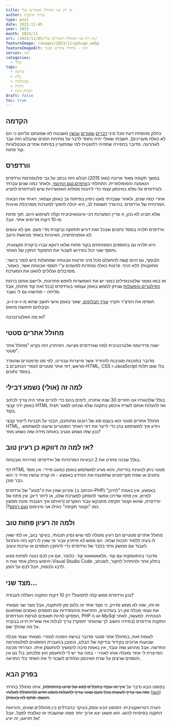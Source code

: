 ```yaml
---
title: זה רק אני ומחולל האתרים שלי
author: נמרוד איזנברג
type: post
date: 2023-11-05
year: 2023
month: 2023/11
url: /2023/11/05/זה-רק-אני-ומחולל-האתרים-שלי/
featureImage: /images/2023/11/gohugo.webp
featureImageAlt: הוגו - מחולל אתרים סטטי
series: הוגו
categories:
  - כללי
tags:
  - כתיבה
  - בלוג
  - טכנולוגיה
  - גיקיות
  - הסחת-דעת
draft: false
toc: true
---
```

## הקדמה
כחלק מהסחת דעת מכל מיני [דברים](/2023/10/18/אחריות/) [שקורים](/2023/10/25/עשו-זאת-בעצמכם/) [עכשיו](/2023/11/01/רסיסי-ברזל/) (ושבטח לא שמעתם עליהם כי הם לא כאלה מעניינים), חשבתי שאולי יהיה נחמד לדבר על מתיחת הפנים שהבלוג הזה עבר לאחרונה. מדובר בחפירה שתהיה רלוונטית למי שמתעניין בפיתוח אתרים וטכנולוגיות קוד פתוח.
## וורדפרס
במשך תקופה מאוד ארוכה (מאז 2015) הבלוג הזה נכתב על גבי פלטפורמת וורדפרס הנאמנה והפופולארית. התחלתי ב[וורפרס.קום החינמי](https://aizenimr.wordpress.com/), ולאחר כמה שנים עברתי לוורדפרס על-מלא באיכסון עצמי כדי ליהנות ממלוא האפשרויות שיש לוורדפרס להציע.

אחרי כמה שנים, ולאחר שצברתי מעט ניסיון בפיתוח ווב באופן עצמאי, ראיתי את הבעיה המרכזית של וורדפרס: בהיעדר תשומת לב, היא יכולה להפוך למערכת מסורבלת ואיטית.

שלא תבינו לא נכון, זו עדיין המערכת הכי אינטואיטיבית וקלה לשימוש היום. תוך פחות מ-10 דקות מרימים אתר. *אבל:*

וורדפרס תלויה במסד נתונים שבכל זאת דורש תחזוקה וביקורת מדי פעם. אם לא עושים לא אופטימיזציה, האיטיות באתר מורגשת היטב.

היא תלויה גם בתוספים המפותחים בקוד פתוח שלאו דווקא עברו ביקורת מקצועית, ותוסף שגוי יכול בפירוש לשבור את התפקוד התקין של האתר.

ולבסוף, גם היום קשה להתעלם מכל מיני פרצות אבטחה שמתגלות (ויש לומר ביושר: מתוקנות) ללא הרף. פרצות כאלה נפתרות לפעמים ע"י תוספי אבטחה אשר, כאמור, מסרבלים ועלולים להאט את המערכת.

אז בואו נאמר שלטכנופילים כמוני יש את האפשרות לחפש פתרונות, וליישם אותם ברמת [הפילטרים והפעולות](https://developer.wordpress.org/reference/) שניתן לממש באופן עצמאי בוורדפרס (בכל זאת קוד פתוח), אבל סליחה - מתישהו גם לי נשבר.

תוסיפו את הפיצ'ר הקרוי [עורך הבלוקים](https://wordpress.org/gutenberg/), שאני באופן אישי חושב שהוא מ-ז-ע-ז-ע, וקיבלתם תחושת מיאוס.

אז מה האלטרנטיבה?
## מחולל אתרים סטטי
ישנה פרדיגמה אלטרנטיבית למה שוורדפרס מציעה. הפיתרון הזה נקרא "מחולל אתר סטטי".

מדובר בתוכנות מגניבות להחריד אשר מייצרות עבורינו, לפי סט פרמטרים שהוגדר מראש, דפי אתר סטטיים לגמרי הכתובים ב-HTML, CSS ו-JavaScript בלי שום תלות במסד נתונים.
## למה זה (אולי) נשמע דבילי
בגלל שלכאורה אנו חוזרים 30 שנה אחורה, לימים בהם כדי להרים אתר היה צריך לכתוב באופן ידני קבצי HTML ואז להעלות אותם לשרת איכסון בתקווה שלא שכחנו לסגור תגית בקוד.

מחולל אתרים סטטי הוא בעצם סוג של רובוט מתוחכם, הבנוי על תבניות לייצור קבצי HTML, ויודע איך למשתמש בהן כדי לייצר את דפי האתר הסטטיים שיוצגו למשתמש. נכון שזה נשמע מגניב באותה מידה שזה נשמע מוזר?
## אז למה זה דווקא כן רעיון טוב?
בגלל שככה פתרנו את 2 הבעיות המרכזיות של וורדפרס: מהירות ואבטחה.

דף HTML סטטי ניתן לטעינה בזריזות, והוא מגיע למשתמש באופן כמעט מיידי. אין מסד נתונים או שפת  סקריפטים שתפענח את המידע באמצע - זה קורה עכשיו ומייד כי הוא כבר מוכן.

ומכיוון שאין את ה"מנוע" של וורדפרס (הכתוב ב-PHP) באמצע, אין באמת "להיכן" לפרוץ. אין פתח שדרכו אפשר להסתנן למערכת שלנו, או ליתר דיוק: אין פתח של *וורדפרס*, שהוא וקטור תקיפה מתבקש עבור האקרים (ראיתם איך הגנבתי מונח מפוצץ כמו "וקטור תקיפה" כאילו אני מינימום [נעם רותם](https://www.b48.club/)?).
## ולמה זה רעיון פחות טוב
מחולל אתרים סטטיים הם רעיון מעולה למי שיש נסיון תכנותי, בעיקר בווב, או למי שאין לו בעיה ללמוד תכנות שכזה. הם ממש *לא פיתרון* עבור מי שאין לו רקע כזה והתרגל לעבוד עם ממשק גרפי בלבד של וורדפרס כדי להתקין תוספים או ערכות עיצוב.

מדובר בהתעסקות עם קוד. מלאאאאאא קוד. כלומר, אם אין לכם כוונה לפתוח מנוע חיפוש בחלון אחד ואת ה-Visual Studio Code בחלון אחר ולהתחיל לחקור, לשכתב, לדבג ולנסות, חבל לכם על הזמן.
## מצד שני...
נכון וורדפרס ממש קלה לתפעול? רק 10 דקות התקנה ויאללה לעבודה?

אז זהו, שזה לא ממש מדויק. כי מצד אחד זה כלום זמן להתקנה, אבל מצד שני מצאתי את עצמי מבלה זמן רב בעדכונים, התראות והתמודדות עם תוספים נאמנים שפתאום הפסיקו להיות תואמים לגרסת הוורדפרס, PHP או ה-MySql הנוכחית. למעשה, לאחר התקנת וורדפרס (במידה וחשוב לך שהאתר יתפקד) צריך לבלות את שארית חיינו בבקרה על מה שהולך שם.

לעומת זאת, במחולל אתר סטטי מדובר בגישה הפוכה לגמרי: מצאתי עצמי מבלה שבועות ארוכים בקידוד ובדיקה של הבלוג, וכמובן בהעברת הפוסטים לפלטפורמה החדשה. אבל מהרגע שזה עובד, אין באמת סיבה להמשיך להתעסק איתו. הגדרתי מכונה המייצרת לי אתר ומעלה אותו לאוויר - במה עוד יש לי להתעסק חוץ מלכתוב בו? גם אין תוספים שרצים על שרת האיכסון ועלולים לשבור לי את האתר בלי התראה.
## בפרק הבא
בפוסט הבא נדבר על ~~איך זה עובד בתכל'ס (סוג של סיוט בהתחלה)~~, איזה מחולל בחרתי ([הוגו](https://gohugo.io/)) ~~ומה אני צריך לעשות בכל פעם שאני צריך להעלות פוסט חדש (להתפלל לאלוהי הגשם. סתם לא באמת)~~.

*הערה רטרואקטיבית: הפוסט הבא עוסק בעיקר בהבדלים בין מחוללים שונים, והוראות התקנה בסיסיות להוגו. הוא פשוט יצא ארוך יותר ממה שחשבתי אז נאלצתי לפצל. אבל אל תדאגו, זה יגיע!*